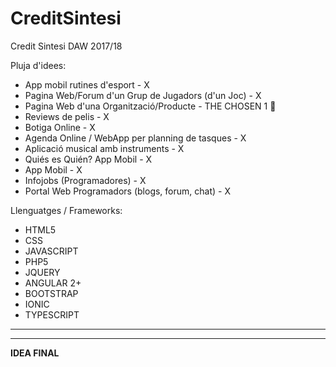 # CreditSintesi
Credit Sintesi DAW 2017/18


Pluja d'idees:

  - App mobil rutines d'esport - X
  - Pagina Web/Forum d'un Grup de Jugadors (d'un Joc) - X
  - Pagina Web d'una Organització/Producte - THE CHOSEN 1 💪
  - Reviews de pelis - X
  - Botiga Online - X
  - Agenda Online / WebApp per planning de tasques - X
  - Aplicació musical amb instruments - X
  - Quiés es Quién? App Mobil - X
  - App Mobil - X
  - Infojobs (Programadores) - X
  - Portal Web Programadors (blogs, forum, chat) - X
  
Llenguatges / Frameworks:
  - HTML5
  - CSS
  - JAVASCRIPT
  - PHP5
  - JQUERY
  - ANGULAR 2+
  - BOOTSTRAP
  - IONIC
  - TYPESCRIPT



-------------------------------------------
-------------------------------------------



<b>IDEA FINAL</b>
